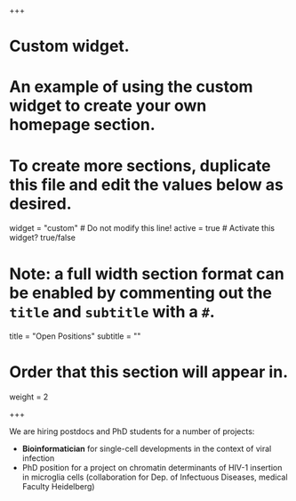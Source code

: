 +++
# Custom widget.
# An example of using the custom widget to create your own homepage section.
# To create more sections, duplicate this file and edit the values below as desired.
widget = "custom"  # Do not modify this line!
active = true  # Activate this widget? true/false

# Note: a full width section format can be enabled by commenting out the `title` and `subtitle` with a `#`.
title = "Open Positions"
subtitle = ""

# Order that this section will appear in.
weight = 2

+++

We are hiring postdocs and PhD students for a number of projects:

* **Bioinformatician** for single-cell developments in the context of viral infection 
* PhD position for a project on chromatin determinants of HIV-1 insertion in microglia cells (collaboration for Dep. of Infectuous Diseases, medical Faculty Heidelberg)
